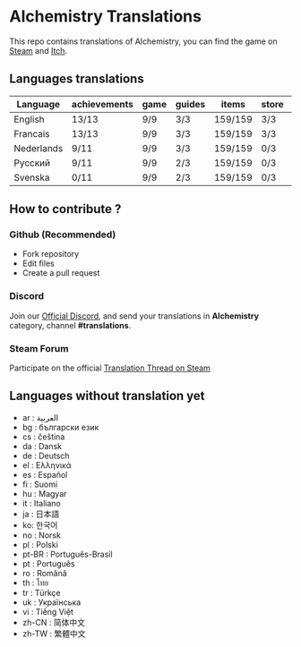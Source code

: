 # Alchemistry Translations

This repo contains translations of Alchemistry, you can find the game on [Steam](https://store.steampowered.com/app/1730540/Alchemistry/) and [Itch](https://elanis.itch.io/alchemistry).

## Languages translations

| Language   | achievements | game | guides | items   | store | ui    |
|------------|--------------|------|--------|---------|-------|-------|
| English    | 13/13        | 9/9  | 3/3    | 159/159 | 3/3   | 42/42 |
| Francais   | 13/13        | 9/9  | 3/3    | 159/159 | 3/3   | 42/42 |
| Nederlands |  9/11        | 9/9  | 3/3    | 159/159 | 0/3   | 42/42 |
| Русский    |  9/11        | 9/9  | 2/3    | 159/159 | 0/3   | 42/42 |
| Svenska    |  0/11        | 9/9  | 2/3    | 159/159 | 0/3   | 42/42 |

## How to contribute ?

### Github (Recommended)

- Fork repository
- Edit files
- Create a pull request

### Discord

Join our [Official Discord](https://discord.gg/c8aARey), and send your translations in **Alchemistry** category, channel **#translations**.

### Steam Forum

Participate on the official [Translation Thread on Steam](https://steamcommunity.com/app/1730540/discussions/0/5250637856236335523/)

## Languages without translation yet
- ar : العربية
- bg : български език
- cs : čeština
- da : Dansk
- de : Deutsch
- el : Ελληνικά
- es : Español
- fi : Suomi
- hu : Magyar
- it : Italiano
- ja : 日本語
- ko: 한국어
- no : Norsk
- pl : Polski
- pt-BR : Português-Brasil
- pt : Português
- ro : Română
- th : ไทย
- tr : Türkçe
- uk : Українська
- vi : Tiếng Việt
- zh-CN : 简体中文
- zh-TW : 繁體中文
